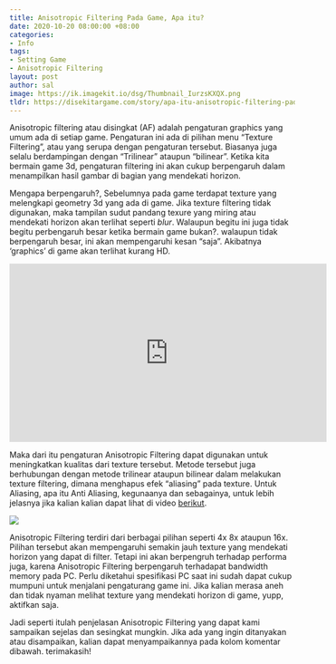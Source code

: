 ```yaml
---
title: Anisotropic Filtering Pada Game, Apa itu?
date: 2020-10-20 08:00:00 +08:00
categories:
- Info
tags:
- Setting Game
- Anisotropic Filtering
layout: post
author: sal
image: https://ik.imagekit.io/dsg/Thumbnail_IurzsKXQX.png
tldr: https://disekitargame.com/story/apa-itu-anisotropic-filtering-pada-game/
---
```


Anisotropic filtering atau disingkat (AF) adalah pengaturan graphics yang umum ada di setiap game. Pengaturan ini ada di pilihan menu “Texture Filtering”, atau yang serupa dengan pengaturan tersebut. Biasanya juga selalu berdampingan dengan “Trilinear” ataupun “bilinear”. Ketika kita bermain game 3d, pengaturan filtering ini akan cukup berpengaruh dalam menampilkan hasil gambar di bagian yang mendekati horizon.

Mengapa berpengaruh?, Sebelumnya pada game terdapat texture yang melengkapi geometry 3d yang ada di game. Jika texture filtering tidak digunakan, maka tampilan sudut pandang texure yang miring atau mendekati horizon akan terlihat seperti _blur_. Walaupun begitu ini juga tidak begitu perbengaruh besar ketika bermain game bukan?. walaupun tidak berpengaruh besar, ini akan mempengaruhi kesan “saja”. Akibatnya ‘graphics’ di game akan terlihat kurang HD.

<div class="embed-container"><iframe width="560" height="315" src="https://www.youtube.com/embed/IjT6__o0PFE" frameborder="0" allow="accelerometer; autoplay; clipboard-write; encrypted-media; gyroscope; picture-in-picture" allowfullscreen></iframe></div>

Maka dari itu pengaturan Anisotropic Filtering dapat digunakan untuk meningkatkan kualitas dari texture tersebut. Metode tersebut juga berhubungan dengan metode trilinear ataupun bilinear dalam melakukan texture filtering, dimana menghapus efek “aliasing” pada texture. Untuk Aliasing, apa itu Anti Aliasing, kegunaanya dan sebagainya, untuk lebih jelasnya jika kalian kalian dapat lihat di video [berikut](https://youtu.be/PotQ_yCqIjI).

![](https://ik.imagekit.io/dsg/pic_3-1024x737_cgeix3XAa.jpg)

Anisotropic Filtering terdiri dari berbagai pilihan seperti 4x 8x ataupun 16x. Pilihan tersebut akan mempengaruhi semakin jauh texture yang mendekati horizon yang dapat di filter. Tetapi ini akan berpengruh terhadap performa juga, karena Anisotropic Filtering berpengaruh terhadapat bandwidth memory pada PC. Perlu diketahui spesifikasi PC saat ini sudah dapat cukup mumpuni untuk menjalani pengaturang game ini. Jika kalian merasa aneh dan tidak nyaman melihat texture yang mendekati horizon di game, yupp, aktifkan saja.

Jadi seperti itulah penjelasan Anisotropic Filtering yang dapat kami sampaikan sejelas dan sesingkat mungkin. Jika ada yang ingin ditanyakan atau disampaikan, kalian dapat menyampaikannya pada kolom komentar dibawah. terimakasih!